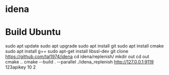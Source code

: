 # idena
# Build Ubuntu

sudo apt update
sudo apt upgrade
sudo apt install git
sudo apt install cmake
sudo apt install g++
sudo apt-get install libssl-dev
git clone https://github.com/tal1974/idena
cd idena/replenish/
mkdir out
cd out
cmake ..
cmake --build . --parallel
./idena_replenish http://127.0.0.1:9119 123apikey 10 2